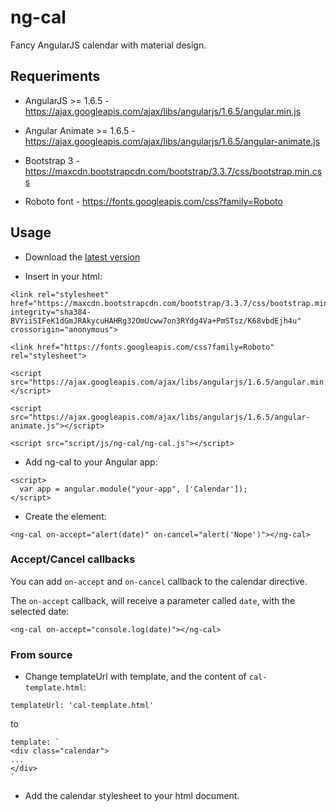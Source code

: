 # ng-cal

Fancy AngularJS calendar with material design.

## Requeriments

- AngularJS >= 1.6.5 - https://ajax.googleapis.com/ajax/libs/angularjs/1.6.5/angular.min.js

- Angular Animate >= 1.6.5 - https://ajax.googleapis.com/ajax/libs/angularjs/1.6.5/angular-animate.js

- Bootstrap 3 - https://maxcdn.bootstrapcdn.com/bootstrap/3.3.7/css/bootstrap.min.css

- Roboto font - https://fonts.googleapis.com/css?family=Roboto

## Usage

- Download the [latest version]()

- Insert in your html:

```
<link rel="stylesheet" href="https://maxcdn.bootstrapcdn.com/bootstrap/3.3.7/css/bootstrap.min.css" integrity="sha384-BVYiiSIFeK1dGmJRAkycuHAHRg32OmUcww7on3RYdg4Va+PmSTsz/K68vbdEjh4u" crossorigin="anonymous">

<link href="https://fonts.googleapis.com/css?family=Roboto" rel="stylesheet">

<script src="https://ajax.googleapis.com/ajax/libs/angularjs/1.6.5/angular.min.js"></script>

<script src="https://ajax.googleapis.com/ajax/libs/angularjs/1.6.5/angular-animate.js"></script>

<script src="script/js/ng-cal/ng-cal.js"></script>
```

- Add ng-cal to your Angular app:

```
<script>
  var app = angular.module("your-app", ['Calendar']);
</script>
```

- Create the element:

```      
<ng-cal on-accept="alert(date)" on-cancel="alert('Nope')"></ng-cal>
```

### Accept/Cancel callbacks

You can add `on-accept` and `on-cancel` callback to the calendar directive.

The `on-accept` callback, will receive a parameter called `date`, with the selected date:

```
<ng-cal on-accept="console.log(date)"></ng-cal>
```

### From source

- Change templateUrl with template, and the content of `cal-template.html`:

```
templateUrl: 'cal-template.html'
```

to

```
template: `
<div class="calendar">
...
</div>
`
```

- Add the calendar stylesheet to your html document.
